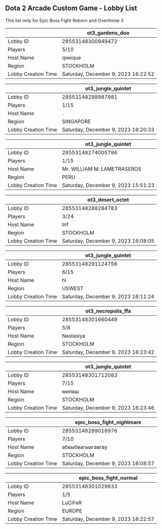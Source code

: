 ## Dota 2 Arcade Custom Game - Lobby List

This list only for Epic Boss Fight Reborn and Overthrow 3

|  | ot3_gardens_duo |
| ------ | ------ |
| Lobby ID | 28553148300949472 |
| Players | 5/10 |
| Host Name | qweque |
| Region | STOCKHOLM |
| Lobby Creation Time | Saturday, December 9, 2023 16:22:52 |


|  | ot3_jungle_quintet |
| ------ | ------ |
| Lobby ID | 28553148298987981 |
| Players | 1/15 |
| Host Name | . |
| Region | SINGAPORE |
| Lobby Creation Time | Saturday, December 9, 2023 16:20:33 |


|  | ot3_jungle_quintet |
| ------ | ------ |
| Lobby ID | 28553148274005796 |
| Players | 1/15 |
| Host Name | Mr. WILLIAM M. LAMETRASEROS |
| Region | PERU |
| Lobby Creation Time | Saturday, December 9, 2023 15:51:23 |


|  | ot3_desert_octet |
| ------ | ------ |
| Lobby ID | 28553148288284783 |
| Players | 3/24 |
| Host Name | Irif |
| Region | STOCKHOLM |
| Lobby Creation Time | Saturday, December 9, 2023 16:08:05 |


|  | ot3_jungle_quintet |
| ------ | ------ |
| Lobby ID | 28553148291124756 |
| Players | 6/15 |
| Host Name | hi |
| Region | USWEST |
| Lobby Creation Time | Saturday, December 9, 2023 16:11:24 |


|  | ot3_necropolis_ffa |
| ------ | ------ |
| Lobby ID | 28553148301660449 |
| Players | 5/8 |
| Host Name | Nastasiya |
| Region | STOCKHOLM |
| Lobby Creation Time | Saturday, December 9, 2023 16:23:42 |


|  | ot3_jungle_quintet |
| ------ | ------ |
| Lobby ID | 28553148301712083 |
| Players | 7/15 |
| Host Name | миләш |
| Region | STOCKHOLM |
| Lobby Creation Time | Saturday, December 9, 2023 16:23:46 |


|  | epic_boss_fight_nightmare |
| ------ | ------ |
| Lobby ID | 28553148289016976 |
| Players | 7/10 |
| Host Name | абвыбвагыагавгву |
| Region | STOCKHOLM |
| Lobby Creation Time | Saturday, December 9, 2023 16:08:57 |


|  | epic_boss_fight_normal |
| ------ | ------ |
| Lobby ID | 28553148301029633 |
| Players | 1/5 |
| Host Name | LuCiFeR |
| Region | EUROPE |
| Lobby Creation Time | Saturday, December 9, 2023 16:22:57 |


